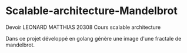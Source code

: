 # Scalable-architecture-Mandelbrot

Devoir LEONARD MATTHIAS 20308
Cours scalable architecture 

Dans ce projet développé en golang génère une image d'une fractale de mandelbrot.
